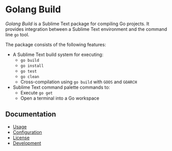 # Golang Build

*Golang Build* is a Sublime Text package for compiling Go projects. It provides
integration between a Sublime Text environment and the command line `go` tool.

The package consists of the following features:

 - A Sublime Text build system for executing:
   - `go build`
   - `go install`
   - `go test`
   - `go clean`
   - Cross-compilation using `go build` with `GOOS` and `GOARCH`
 - Sublime Text command palette commands to:
   - Execute `go get`
   - Open a terminal into a Go workspace

## Documentation

 - [Usage](usage.md)
 - [Configuration](configuration.md)
 - [License](../LICENSE.md)
 - [Development](development.md)

